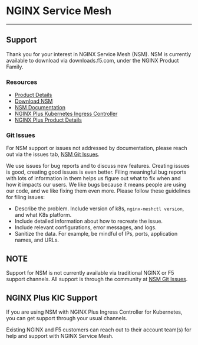 # NGINX Service Mesh

---

## Support

Thank you for your interest in NGINX Service Mesh (NSM). NSM is currently
available to download via downloads.f5.com, under the NGINX Product Family.

### Resources

- [Product Details](https://www.nginx.com/nginx-service-mesh)
- [Download NSM](https://downloads.f5.com/esd/product.jsp?sw=NGINX-Public&pro=NGINX_Service_Mesh)
- [NSM Documentation](https://docs.nginx.com/nginx-service-mesh)
- [NGINX Plus Kubernetes Ingress Controller](https://www.nginx.com/products/nginx/kubernetes-ingress-controller/)
- [NGINX Plus Product Details](https://www.nginx.com/products/nginx/)

### Git Issues

For NSM support or issues not addressed by documentation, please reach out
via the issues tab, [NSM Git
Issues](https://github.com/nginxinc/nginx-service-mesh/issues).

We use issues for bug reports and to discuss new features.
Creating issues is good, creating good issues is even better.
Filing meaningful bug reports with lots of information in them helps us
figure out what to fix when and how it impacts our users. We like bugs
because it means people are using our code, and we like fixing them even
more. Please follow these guidelines for filing issues:

- Describe the problem. Include version of k8s, `nginx-meshctl version`, and what K8s platform.
- Include detailed information about how to recreate the issue.
- Include relevant configurations, error messages, and logs.
- Sanitize the data. For example, be mindful of IPs, ports, application names, and URLs.

## NOTE

Support for NSM is not currently available via traditional NGINX or F5
support channels. All support is through the community at [NSM Git
Issues](https://github.com/nginxinc/nginx-service-mesh/issues).

## NGINX Plus KIC Support

If you are using NSM with NGINX Plus Ingress Controller for Kubernetes, you can get support through your usual channels.

Existing NGINX and F5 customers can reach out to their account team(s) for help and support with NGINX Service Mesh.
